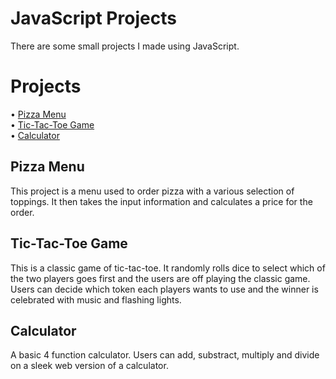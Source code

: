 # JavaScript Projects
There are some small projects I made using JavaScript.

# Projects
• [Pizza Menu](https://github.com/prashanthlalan/JavaScript-Projects/tree/main/Basic%20JavaScript%20Projects/Pizza_Project)<br>
• [Tic-Tac-Toe Game](https://github.com/prashanthlalan/JavaScript-Projects/tree/main/Basic%20JavaScript%20Projects/TicTacToe)<br>
• [Calculator](https://github.com/prashanthlalan/JavaScript-Projects/tree/main/Basic%20JavaScript%20Projects/Calculator)<br>

## Pizza Menu
This project is a menu used to order pizza with a various selection of toppings. It then takes the input information and calculates a price for the order.  

## Tic-Tac-Toe Game
This is a classic game of tic-tac-toe. It randomly rolls dice to select which of the two players goes first and the users are off playing the classic game. Users can decide which token each players wants to use and the winner is celebrated with music and flashing lights.

## Calculator
A basic 4 function calculator. Users can add, substract, multiply and divide on a sleek web version of a calculator.
